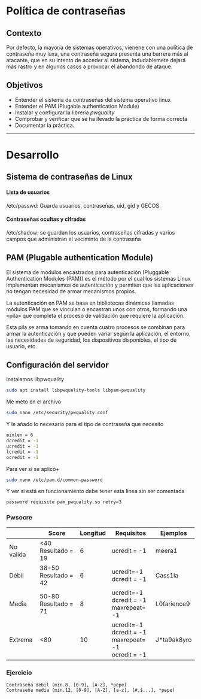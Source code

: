 # Política de contraseñas

## Contexto
Por defecto, la mayoría de sistemas operativos, vienene con una política de contraseña muy laxa, una contraseña segura presenta una barrera más al atacante, que en su intento de acceder al sistema, indudablemete dejará más rastro y en algunos casos a provocar el abandondo de ataque.

## Objetivos
* Entender el sistema de contraseñas del sistema operativo linux
* Entender el PAM (Plugable authentication Module)
* Instalar y configurar la libreria _pwquality_
* Comprobar y verificar que se ha llevado la práctica de forma correcta
* Documentar la práctica.
___

# Desarrollo 
## Sistema de contraseñas de Linux
#### Lista de usuarios
/etc/passwd: Guarda usuarios, contraseñas, uid, gid y GECOS

#### Contraseñas ocultas y cifradas
/etc/shadow: se guardan los usuarios, contraseñas cifradas y varios campos que administran el veciminto de la contraseña

## PAM (Plugable authentication Module)
El sistema de módulos encastrados para autenticación (Pluggable Authentication Modules (PAM)) es el método por el cual los sistemas Linux implementan mecanismos de autenticación y permiten que las aplicaciones no tengan necesidad de armar mecanismos propios.

La autenticación en PAM se basa en bibliotecas dinámicas llamadas módulos PAM que se vinculan o encastran unos con otros, formando una «pila» que completa el proceso de validación que requiere la aplicación.

Esta pila se arma tomando en cuenta cuatro procesos se combinan para armar la autenticación y que pueden variar según la aplicación, el entorno, las necesidades de seguridad, los dispositivos disponibles, el tipo de usuario, etc.


## Configuración del servidor
Instalamos libpwquality
```bash
sudo apt install libpwquality-tools libpam-pwquality
```
Me meto en el archivo
```bash
sudo nano /etc/security/pwquality.conf
```
Y le añado lo necesario para el tipo de contraseña que necesito
```bash
minlen = 6
dcredit = -1
ucredit = -1
lcredit = -1
ocredit = -1
```
Para ver si se aplicó+
```bash
sudo nano /etc/pam.d/common-password
```
Y ver si está en funcionamiento debe tener esta linea sin ser comentada
```bash
password requisite pam_pwquality.so retry=3
```

### Pwsocre
|          | Score    | Longitud | Requisitos|Ejemplos|
|----------|----------|----------|-----------|--------|
| No valida| <40 <br>Resultado = 19      | 6        |ucredit = -1 |meera1  |
| Débil    | 38-50 <br> Resultado = 42   | 6        |ucredit=-1<br> dcredit = -1| Cass1la
| Media    | 50-80 <br> Resultado = 71   | 8        |ucredit=-1<br> dcredit = -1 <br> maxrepeat= -1     |L0farience9
| Extrema  |<80       |10        |ucredit=-1<br> dcredit = -1 <br> maxrepeat= -1 <br> ocredit = -1 | J*ta9ak8yro
### Ejercicio
    Contraseña debil (min.8, [0-9], [A-Z], *pepe)
    Contraseña media (min.12, [0-9], [A-Z], [a-z], [#,$...], *pepe)
